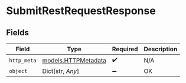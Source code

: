 # SubmitRestRequestResponse


## Fields

| Field                                            | Type                                             | Required                                         | Description                                      |
| ------------------------------------------------ | ------------------------------------------------ | ------------------------------------------------ | ------------------------------------------------ |
| `http_meta`                                      | [models.HTTPMetadata](../models/httpmetadata.md) | :heavy_check_mark:                               | N/A                                              |
| `object`                                         | Dict[str, *Any*]                                 | :heavy_minus_sign:                               | OK                                               |